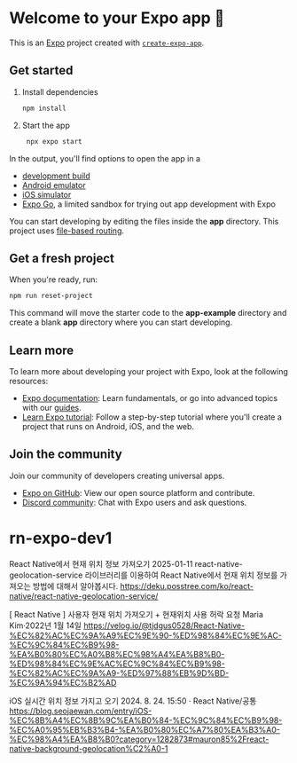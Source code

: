 # Welcome to your Expo app 👋

This is an [Expo](https://expo.dev) project created with [`create-expo-app`](https://www.npmjs.com/package/create-expo-app).

## Get started

1. Install dependencies

   ```bash
   npm install
   ```

2. Start the app

   ```bash
    npx expo start
   ```

In the output, you'll find options to open the app in a

- [development build](https://docs.expo.dev/develop/development-builds/introduction/)
- [Android emulator](https://docs.expo.dev/workflow/android-studio-emulator/)
- [iOS simulator](https://docs.expo.dev/workflow/ios-simulator/)
- [Expo Go](https://expo.dev/go), a limited sandbox for trying out app development with Expo

You can start developing by editing the files inside the **app** directory. This project uses [file-based routing](https://docs.expo.dev/router/introduction).

## Get a fresh project

When you're ready, run:

```bash
npm run reset-project
```

This command will move the starter code to the **app-example** directory and create a blank **app** directory where you can start developing.

## Learn more

To learn more about developing your project with Expo, look at the following resources:

- [Expo documentation](https://docs.expo.dev/): Learn fundamentals, or go into advanced topics with our [guides](https://docs.expo.dev/guides).
- [Learn Expo tutorial](https://docs.expo.dev/tutorial/introduction/): Follow a step-by-step tutorial where you'll create a project that runs on Android, iOS, and the web.

## Join the community

Join our community of developers creating universal apps.

- [Expo on GitHub](https://github.com/expo/expo): View our open source platform and contribute.
- [Discord community](https://chat.expo.dev): Chat with Expo users and ask questions.

# rn-expo-dev1

React Native에서 현재 위치 정보 가져오기
2025-01-11
react-native-geolocation-service 라이브러리를 이용하여 React Native에서 현재 위치 정보를 가져오는 방법에 대해서 알아봅시다.
https://deku.posstree.com/ko/react-native/react-native-geolocation-service/

[ React Native ] 사용자 현재 위치 가져오기 + 현재위치 사용 허락 요청
Maria Kim·2022년 1월 14일
https://velog.io/@tjdgus0528/React-Native-%EC%82%AC%EC%9A%A9%EC%9E%90-%ED%98%84%EC%9E%AC-%EC%9C%84%EC%B9%98-%EA%B0%80%EC%A0%B8%EC%98%A4%EA%B8%B0-%ED%98%84%EC%9E%AC%EC%9C%84%EC%B9%98-%EC%82%AC%EC%9A%A9-%ED%97%88%EB%9D%BD-%EC%9A%94%EC%B2%AD

iOS 실시간 위치 정보 가지고 오기 2024. 8. 24. 15:50
·
React Native/공통
https://blog.seojaewan.com/entry/iOS-%EC%8B%A4%EC%8B%9C%EA%B0%84-%EC%9C%84%EC%B9%98-%EC%A0%95%EB%B3%B4-%EA%B0%80%EC%A7%80%EA%B3%A0-%EC%98%A4%EA%B8%B0?category=1282873#mauron85%2Freact-native-background-geolocation%C2%A0-1
